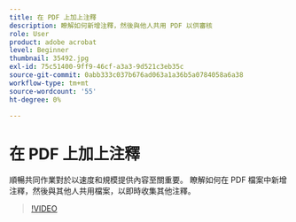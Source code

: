 ```yaml
---
title: 在 PDF 上加上注釋
description: 瞭解如何新增注釋，然後與他人共用 PDF 以供審核
role: User
product: adobe acrobat
level: Beginner
thumbnail: 35492.jpg
exl-id: 75c51400-9ff9-46cf-a3a3-9d521c3eb35c
source-git-commit: 0abb333c037b676ad063a1a36b5a0784058a6a38
workflow-type: tm+mt
source-wordcount: '55'
ht-degree: 0%

---
```


# 在 PDF 上加上注釋

順暢共同作業對於以速度和規模提供內容至關重要。 瞭解如何在 PDF 檔案中新增注釋，然後與其他人共用檔案，以即時收集其他注釋。

>[!VIDEO](https://video.tv.adobe.com/v/35492?hidetitle=true)
